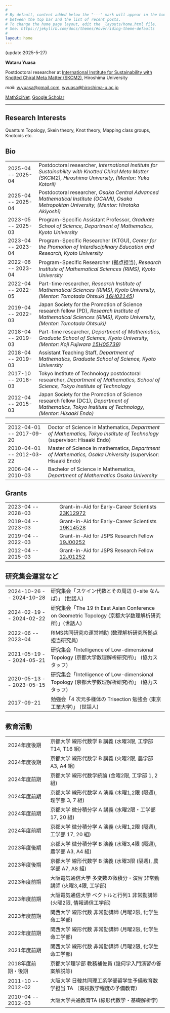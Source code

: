 ```yaml
---
#
# By default, content added below the "---" mark will appear in the home page
# between the top bar and the list of recent posts.
# To change the home page layout, edit the _layouts/home.html file.
# See: https://jekyllrb.com/docs/themes/#overriding-theme-defaults
#
layout: home
---
```

(update:2025-5-27)

**Wataru Yuasa**

Postdoctoral researcher at [International Institute for Sustainability with Knotted Chiral Meta Matter (SKCM2)](https://www.omu.ac.jp/orp/ocami-en/), Hiroshima University

*mail*: w.yuasa@gmail.com, wyuasa@hiroshima-u.ac.jp

[MathSciNet](https://mathscinet.ams.org/mathscinet/author?authorId=1215568),
[Google Scholar](https://scholar.google.co.jp/citations?hl=ja&user=WXyFD1wAAAAJ)

---

## Research Interests
Quantum Topology, Skein theory, Knot theory, Mapping class groups, Knotoids etc.

## Bio

|||
|:--|:--|
|2025-04 -- 2025-04| Postdoctoral researcher, *International Institute for Sustainability with Knotted Chiral Meta Matter (SKCM2), Hiroshima University, (Mentor: Yuka Kotorii)*|
|2025-04 -- 2025-04| Postdoctoral researcher, *Osaka Central Advanced Mathematical Institute (OCAMI), Osaka Metropolitan University, (Mentor: Hirotaka Akiyoshi)*|
|2023-05 -- 2025-03| Program-Specific Assistant Professor, *Graduate School of Science, Department of Mathematics, Kyoto University*|
|2023-04 -- 2023-04| Program-Specific Researcher (KTGU), *Center for the Promotion of Interdisciplinary Education and Research, Kyoto University*|
|2022-06 -- 2023-04| Program-Specific Researcher (拠点担当), *Research Institute of  Mathematical Sciences (RIMS), Kyoto University*|
|2022-04 -- 2022-05| Part-time researcher, *Research Institute of  Mathematical Sciences (RIMS), Kyoto University, (Mentor: Tomotada Ohtsuki [16H02145](https://kaken.nii.ac.jp/en/grant/KAKENHI-PROJECT-16H02145/))*|
|2019-04 -- 2022-03|Japan Society for the Promotion of Science research fellow (PD), *Research Institute of  Mathematical Sciences (RIMS), Kyoto University, (Mentor: Tomotada Ohtsuki)*|
|2018-04 -- 2019-03|Part-time researcher, *Department of Mathematics, Graduate School of Science, Kyoto University, (Mentor: Koji Fujiwara [15H05739](https://kaken.nii.ac.jp/en/grant/KAKENHI-PROJECT-15H05739/))*|
|2018-04 -- 2019-03|Assistant Teaching Staff, *Department of Mathematics, Graduate School of Science, Kyoto University*|
|2017-10 -- 2018-03|Tokyo Institute of Technology postdoctoral researcher, *Department of Mathematics, School of Science, Tokyo Institute of Technology*|
|2012-04 -- 2015-03|Japan Society for the Promotion of Science research fellow (DC1), *Department of Mathematics, Tokyo Institute of Technology, (Mentor: Hisaaki Endo)*|

|||
|:--|:--|
|2012-04-01 -- 2017-09-20|Doctor of Science in Mathematics, *Department of Mathematics, Tokyo Institute of Technology* (supervisor: Hisaaki Endo)|
|2010-04-01 -- 2012-03-22|Master of Science in mathematics, *Department of Mathematics, Osaka University* (supervisor: Hisaaki Endo)|
|2006-04 -- 2010-03|Bachelor of Science in Mathematics, *Department of Mathematics Osaka University*|

## Grants

|||
|:--|:--|
|2023-04 -- 2028-03|Grant-in-Aid for Early-Career Scientists [23K12972](https://kaken.nii.ac.jp/ja/grant/KAKENHI-PROJECT-23K12972/)|
|2019-04 -- 2023-03|Grant-in-Aid for Early-Career Scientists [19K14528](https://kaken.nii.ac.jp/en/grant/KAKENHI-PROJECT-19K14528/)|
|2019-04 -- 2022-03|Grant-in-Aid for JSPS Research Fellow [19J00252](https://kaken.nii.ac.jp/grant/KAKENHI-PROJECT-19J00252/)|
|2012-04 -- 2015-03|Grant-in-Aid for JSPS Research Fellow [12J01252](https://kaken.nii.ac.jp/en/grant/KAKENHI-PROJECT-12J01252/)|

## 研究集会運営など

|||
|:--|:--|
|2024-10-26 -- 2024-10-28|研究集会「スケイン代数とその周辺 (I-site なんば)」 (世話人)|
|2024-02-19 -- 2024-02-22|研究集会「The 19 th East Asian Conference on Geometric Topology (京都大学数理解析研究所)」(世話人)|
|2022-06 -- 2023-04|RIMS共同研究の運営補助 (数理解析研究所拠点担当研究員)|
|2021-05-19 -- 2024-05-21|研究集会「Intelligence of Low-dimensional Topology (京都大学数理解析研究所)」 (協力スタッフ)|
|2020-05-13 -- 2023-05-15|研究集会「Intelligence of Low-dimensional Topology (京都大学数理解析研究所)」 (協力スタッフ)|
|2017-09-21|勉強会「$4$ 次元多様体の Trisection 勉強会 (東京工業大学)」 (世話人)|

## 教育活動

|||
|:--|:--|
|2024年度後期|京都大学 線形代数学 B 講義 (水曜3限, 工学部 T14, T16 組)|
|2024年度後期|京都大学 線形代数学 B 講義 (火曜2限, 農学部 A3, A4 組)|
|2024年度前期|京都大学 線形代数学続論 (金曜2限, 工学部 1, 2 組)|
|2024年度前期|京都大学 線形代数学 A 演義 (木曜1,2限 (隔週), 理学部 3, 7 組)|
|2024年度前期|京都大学 微分積分学 A 講義 (水曜2限・工学部 17, 20 組)|
|2024年度前期|京都大学 微分積分学 A 演義 (火曜1,2限 (隔週), 工学部 17, 20 組)|
|2023年度後期|京都大学 微分積分学 B 演義 (水曜3,4限 (隔週), 農学部 A3, A4 組)|
|2023年度後期|京都大学 線形代数学 B 演義 (水曜3限 (隔週), 農学部 A7, A8 組)|
|2023年度前期|大阪電気通信大学 多変数の微積分・演習 非常勤講師  (火曜3,4限, 工学部)|
|2023年度前期|大阪電気通信大学 ベクトルと行列1 非常勤講師  (火曜2限, 情報通信工学部)|
|2023年度前期|関西大学 線形代数 非常勤講師 (月曜2限, 化学生命工学部)|
|2022年度前期|関西大学 線形代数 非常勤講師 (月曜2限, 化学生命工学部)|
|2021年度前期|関西大学 線形代数 非常勤講師 (月曜2限, 化学生命工学部)|
|2018年度前期・後期|京都大学理学部 教務補佐員 (幾何学入門演習の答案解説等)|
|2011-10 -- 2012-02|大阪大学 日韓共同理工系学部留学生予備教育数学担当 TA （高校数学程度の予備教育）|
|2010-04 -- 2012-03|大阪大学共通教育TA (線形代数学・基礎解析学)|
